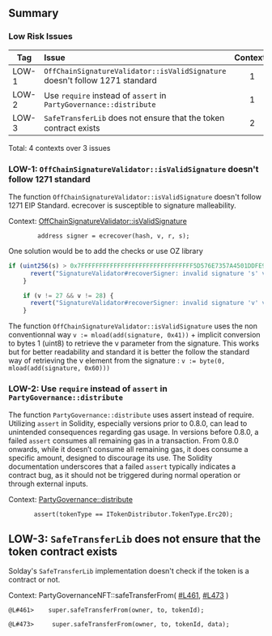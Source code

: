 ## Summary

### Low Risk Issues
|Tag |Issue|Contexts|
|-|:-|:-:|
|LOW-1|`OffChainSignatureValidator::isValidSignature` doesn't follow 1271 standard|1| 
|LOW-2|Use `require` instead of `assert` in `PartyGovernance::distribute`| 1 | 
|LOW-3| `SafeTransferLib` does not ensure that the token contract exists| 2 |

Total: 4 contexts over 3 issues

### LOW-1: `OffChainSignatureValidator::isValidSignature` doesn't follow 1271 standard
The function `OffChainSignatureValidator::isValidSignature` doesn't follow 1271 EIP Standard. ecrecover is susceptible to signature malleability.

Context: [OffChainSignatureValidator::isValidSignature](https://github.com/code-423n4/2023-10-party/blob/main/contracts/signature-validators/OffChainSignatureValidator.sol#L28)
```solidity
        address signer = ecrecover(hash, v, r, s);
```
 One solution would be to add the checks or use OZ library
```javascript
if (uint256(s) > 0x7FFFFFFFFFFFFFFFFFFFFFFFFFFFFFFF5D576E7357A4501DDFE92F46681B20A0) {
      revert("SignatureValidator#recoverSigner: invalid signature 's' value");
    }

    if (v != 27 && v != 28) {
      revert("SignatureValidator#recoverSigner: invalid signature 'v' value");
    }
```

The function `OffChainSignatureValidator::isValidSignature` uses the non conventionnal way
`v := mload(add(signature, 0x41))` + implicit conversion to bytes 1 (uint8) to retrieve the v parameter from the signature. This works but for better readability and standard it is better the follow the standard way of retrieving the v element from the signature :
`v := byte(0, mload(add(signature, 0x60)))`

### LOW-2: Use `require` instead of `assert` in `PartyGovernance::distribute`
The function `PartyGovernance::distribute` uses assert instead of require. Utilizing `assert` in Solidity, especially versions prior to 0.8.0, can lead to unintended consequences regarding gas usage. In versions before 0.8.0, a failed `assert` consumes all remaining gas in a transaction. From 0.8.0 onwards, while it doesn’t consume all remaining gas, it does consume a specific amount, designed to discourage its use. The Solidity documentation underscores that a failed `assert` typically indicates a contract bug, as it should not be triggered during normal operation or through external inputs.

Context: [PartyGovernance::distribute](https://github.com/code-423n4/2023-10-party/blob/main/contracts/party/PartyGovernance.sol#L533)
```solidity
       assert(tokenType == ITokenDistributor.TokenType.Erc20);
```

## LOW-3: `SafeTransferLib` does not ensure that the token contract exists
Solday's `SafeTransferLib` implementation doesn't check if the token is a contract or not. 

Context: PartyGovernanceNFT::safeTransferFrom( [#L461](https://github.com/code-423n4/2023-10-party/blob/053fb9345b0739b3c26d12e1eae1eefbfd70b223/contracts/party/PartyGovernanceNFT.sol#L461), [#L473](https://github.com/code-423n4/2023-10-party/blob/053fb9345b0739b3c26d12e1eae1eefbfd70b223/contracts/party/PartyGovernanceNFT.sol#L473) )
```solidity
@L#461>    super.safeTransferFrom(owner, to, tokenId);

@L#473>     super.safeTransferFrom(owner, to, tokenId, data);
```